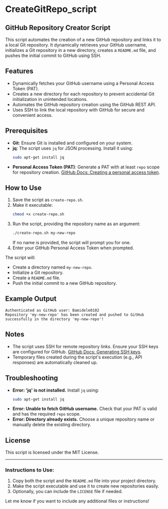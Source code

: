 # CreateGitRepo_script

## GitHub Repository Creator Script

This script automates the creation of a new GitHub repository and links it to a local Git repository. It dynamically retrieves your GitHub username, initializes a Git repository in a new directory, creates a `README.md` file, and pushes the initial commit to GitHub using SSH.

## Features

- Dynamically fetches your GitHub username using a Personal Access Token (PAT).
- Creates a new directory for each repository to prevent accidental Git initialization in unintended locations.
- Automates the GitHub repository creation using the GitHub REST API.
- Uses SSH to link the local repository with GitHub for secure and convenient access.

## Prerequisites

- **Git**: Ensure Git is installed and configured on your system.
- **jq**: The script uses `jq` for JSON processing. Install it using:
    ```bash
    sudo apt-get install jq
    ```
- **Personal Access Token (PAT)**: Generate a PAT with at least `repo` scope for repository creation. [GitHub Docs: Creating a personal access token](https://docs.github.com/en/github/authenticating-to-github/creating-a-personal-access-token).

## How to Use

1. Save the script as `create-repo.sh`.
2. Make it executable:
     ```bash
     chmod +x create-repo.sh
     ```
3. Run the script, providing the repository name as an argument:
     ```bash
     ./create-repo.sh my-new-repo
     ```
     If no name is provided, the script will prompt you for one.
4. Enter your GitHub Personal Access Token when prompted.

The script will:
- Create a directory named `my-new-repo`.
- Initialize a Git repository.
- Create a `README.md` file.
- Push the initial commit to a new GitHub repository.

## Example Output

```plaintext
Authenticated as GitHub user: Bamidele0102
Repository 'my-new-repo' has been created and pushed to GitHub successfully in the directory 'my-new-repo'!
```

## Notes

- The script uses SSH for remote repository links. Ensure your SSH keys are configured for GitHub. [GitHub Docs: Generating SSH keys](https://docs.github.com/en/github/authenticating-to-github/generating-a-new-ssh-key-and-adding-it-to-the-ssh-agent).
- Temporary files created during the script's execution (e.g., API responses) are automatically cleaned up.

## Troubleshooting

- **Error: 'jq' is not installed.**
    Install `jq` using:
    ```bash
    sudo apt-get install jq
    ```
- **Error: Unable to fetch GitHub username.**
    Check that your PAT is valid and has the required `repo` scope.
- **Error: Directory already exists.**
    Choose a unique repository name or manually delete the existing directory.

## License

This script is licensed under the MIT License.

---

### Instructions to Use:
1. Copy both the script and the `README.md` file into your project directory.
2. Make the script executable and use it to create new repositories easily.
3. Optionally, you can include the `LICENSE` file if needed.

Let me know if you want to include any additional files or instructions!
